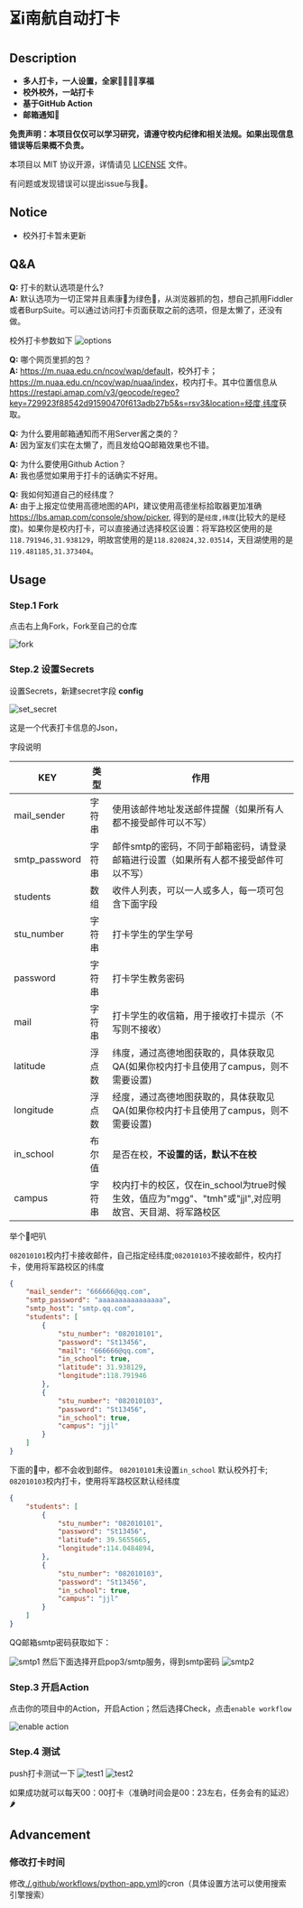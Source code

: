 # ⏳i南航自动打卡

## Description

- **多人打卡，一人设置，全家👨‍👨‍👦‍👦享福**
- **校外校外，一站打卡**
- **基于GitHub Action**
- **邮箱通知📧**

**免责声明：本项目仅仅可以学习研究，请遵守校内纪律和相关法规。如果出现信息错误等后果概不负责。**

本项目以 MIT 协议开源，详情请见 [LICENSE](./LICENSE) 文件。

有问题或发现错误可以提出issue与我🤺。

## Notice

- 校外打卡暂未更新

## Q&A

**Q:** 打卡的默认选项是什么?  
**A:** 默认选项为一切正常并且素康🐎为绿色💚，从浏览器抓的包，想自己抓用Fiddler或者BurpSuite。可以通过访问打卡页面获取之前的选项，但是太懒了，还没有做。

校外打卡参数如下
![options](./pic/options.png)

**Q:** 哪个网页里抓的包？  
**A:** <https://m.nuaa.edu.cn/ncov/wap/default>，校外打卡；<https://m.nuaa.edu.cn/ncov/wap/nuaa/index>，校内打卡。其中位置信息从<https://restapi.amap.com/v3/geocode/regeo?key=729923f88542d91590470f613adb27b5&s=rsv3&location=经度,纬度>获取。

**Q:** 为什么要用邮箱通知而不用Server酱之类的？  
**A:** 因为室友们实在太懒了，而且发给QQ邮箱效果也不错。

**Q:** 为什么要使用Github Action？  
**A:** 我也感觉如果用于打卡的话确实不好用。

**Q:** 我如何知道自己的经纬度？  
**A:** 由于上报定位使用高德地图的API，建议使用高德坐标拾取器更加准确<https://lbs.amap.com/console/show/picker>, 得到的是`经度,纬度`(比较大的是经度)。如果你是校内打卡，可以直接通过选择校区设置：将军路校区使用的是`118.791946,31.938129`，明故宫使用的是`118.820824,32.03514`，天目湖使用的是`119.481185,31.373404`。

## Usage

### Step.1 Fork

点击右上角Fork，Fork至自己的仓库

![fork](./pic/fork.png)

### Step.2 设置Secrets

设置Secrets，新建secret字段 **config**

![set_secret](./pic/set_secret.gif)

这是一个代表打卡信息的Json，

字段说明

|  KEY   | 类型 | 作用  |
|  ---  | --- | ---  |
| mail_sender  | 字符串 | 使用该邮件地址发送邮件提醒（如果所有人都不接受邮件可以不写） |
| smtp_password  | 字符串 | 邮件smtp的密码，不同于邮箱密码，请登录邮箱进行设置（如果所有人都不接受邮件可以不写） |
|  students  | 数组 |  收件人列表，可以一人或多人，每一项可包含下面字段  |
|  stu_number  | 字符串 |  打卡学生的学生学号  |
|  password  | 字符串 | 打卡学生教务密码  |
|  mail  | 字符串 | 打卡学生的收信箱，用于接收打卡提示（不写则不接收）  |
|  latitude  | 浮点数 | 纬度，通过高德地图获取的，具体获取见QA(如果你校内打卡且使用了campus，则不需要设置)  |
|  longitude  | 浮点数 | 经度，通过高德地图获取的，具体获取见QA(如果你校内打卡且使用了campus，则不需要设置)  |
|  in_school  | 布尔值 | 是否在校，**不设置的话，默认不在校** |
|  campus  |字符串| 校内打卡的校区，仅在in_school为true时候生效，值应为"mgg"、"tmh"或"jjl",对应明故宫、天目湖、将军路校区 |

举个🌰吧叭

`082010101`校内打卡接收邮件，自己指定经纬度;`082010103`不接收邮件，校内打卡，使用将军路校区的纬度

``` json
{
    "mail_sender": "666666@qq.com",
    "smtp_password": "aaaaaaaaaaaaaaaa",
    "smtp_host": "smtp.qq.com",
    "students": [
        {
            "stu_number": "082010101",
            "password": "St13456",
            "mail": "666666@qq.com",
            "in_school": true,
            "latitude": 31.938129,
            "longitude":118.791946
        },
        {
            "stu_number": "082010103",
            "password": "St13456",
            "in_school": true,
            "campus": "jjl"
        }
    ]
}
```

下面的🌰中，都不会收到邮件。 `082010101`未设置`in_school` 默认校外打卡; `082010103`校内打卡，使用将军路校区默认经纬度

``` json
{
    "students": [
        {
            "stu_number": "082010101",
            "password": "St13456",
            "latitude": 39.5655665,
            "longitude":114.0484894,
        },
        {
            "stu_number": "082010103",
            "password": "St13456",
            "in_school": true,
            "campus": "jjl"
        }
    ]
}
```

QQ邮箱smtp密码获取如下：

![smtp1](./pic/smtp1.png)
然后下面选择开启pop3/smtp服务，得到smtp密码
![smtp2](./pic/smtp2.png)

### Step.3 开启Action

点击你的项目中的Action，开启Action；然后选择Check，点击`enable workflow`

![enable action](./pic/enable_action.gif)

### Step.4 测试

push打卡测试一下
![test1](./pic/test1.png)
![test2](./pic/test2.png)

如果成功就可以每天00：00打卡（准确时间会是00：23左右，任务会有的延迟）🌶

## Advancement

### 修改打卡时间

修改[./.github/workflows/python-app.yml](./.github/workflows/python-app.yml)的cron（具体设置方法可以使用搜索引擎搜索）
